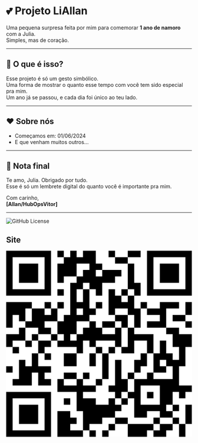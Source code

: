 # 💕 Projeto LiAllan

Uma pequena surpresa feita por mim para comemorar **1 ano de namoro** com a Julia.  
Simples, mas de coração.

---

## 📌 O que é isso?

Esse projeto é só um gesto simbólico.  
Uma forma de mostrar o quanto esse tempo com você tem sido especial pra mim.  
Um ano já se passou, e cada dia foi único ao teu lado.

---

## ❤️ Sobre nós

- Começamos em: 01/06/2024  
- E que venham muitos outros…

---

## 💬 Nota final

Te amo, Julia. Obrigado por tudo.  
Esse é só um lembrete digital do quanto você é importante pra mim.

Com carinho,  
**[Allan/HubOpsVitor]**

---
![GitHub License](https://img.shields.io/github/license/HubOpsVitor/projeto-liallan?style=for-the-badge)

## Site 
![](img/qrcode.png)
